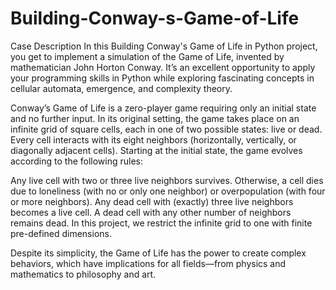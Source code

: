# Building-Conway-s-Game-of-Life
Case Description
In this Building Conway's Game of Life in Python project, you get to implement a simulation of the Game of Life, invented by mathematician John Horton Conway. It’s an excellent opportunity to apply your programming skills in Python while exploring fascinating concepts in cellular automata, emergence, and complexity theory.

Conway’s Game of Life is a zero-player game requiring only an initial state and no further input. In its original setting, the game takes place on an infinite grid of square cells, each in one of two possible states: live or dead. Every cell interacts with its eight neighbors (horizontally, vertically, or diagonally adjacent cells). Starting at the initial state, the game evolves according to the following rules:

Any live cell with two or three live neighbors survives. Otherwise, a cell dies due to loneliness (with no or only one neighbor) or overpopulation (with four or more neighbors).
Any dead cell with (exactly) three live neighbors becomes a live cell. A dead cell with any other number of neighbors remains dead.
In this project, we restrict the infinite grid to one with finite pre-defined dimensions.

Despite its simplicity, the Game of Life has the power to create complex behaviors, which have implications for all fields—from physics and mathematics to philosophy and art.

